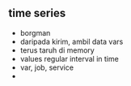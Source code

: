 ## time series
- borgman
- daripada kirim, ambil data vars
- terus taruh di memory
- values regular interval in time
- var, job, service
- 